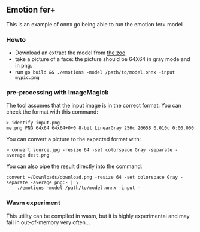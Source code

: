 ## Emotion fer+

This is an example of onnx go being able to run the emotion fer+ model

### Howto

- Download an extract the model from [the zoo](https://github.com/onnx/models/tree/master/emotion_ferplus)
- take a picture of a face: the picture should be 64X64 in gray mode and in png.
- run `go build && ./emotions -model /path/to/model.onnx -input mypic.png`

### pre-processing with ImageMagick

The tool assumes that the input image is in the correct format.
You can check the format with this command:

```
> identify input.png 
me.png PNG 64x64 64x64+0+0 8-bit LinearGray 256c 2665B 0.010u 0:00.000
```

You can convert a picture to the expected format with:

```
> convert source.jpg -resize 64 -set colorspace Gray -separate -average dest.png
```

You can also pipe the result directly into the command:

```
convert ~/Downloads/download.png -resize 64 -set colorspace Gray -separate -average png:- | \
    ./emotions -model /path/to/model.onnx -input -
```

### Wasm experiment

This utility can be compiled in wasm, but it is highly experimental and may fail in out-of-memory very often...
